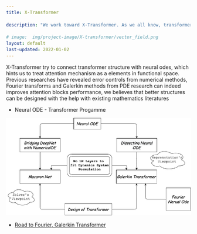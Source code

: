 ```yaml
---
title: X-Transformer

description: "We work toward X-Transformer. As we all know, transformer is SOTA of nlp tasks and generally replace CNN in vision tasks, but the theory about transformers develops a bit slowly, we try to explain and design new attention mechanism by leveraging the rich literatures of differential equation"

# image:  img/project-image/X-transformer/vector_field.png
layout: default
last-updated: 2022-01-02
---
```


X-Transformer try to connect transformer structure with neural odes, which hints us to treat attention mechanism as a elements in functional space. Previous researches have revealed error controls from numerical methods, Fourier transforms and Galerkin methods from PDE research can indeed improves attention blocks performance, we believes that better structures can be designed with the help with existing mathematics literatures

- Neural ODE - Transformer Progamme

<img src="/img/project-image/X-transformer/Neural_ODE_Transformer_Program.png" alt="Neural_ODE_Transformer_Program" style="zoom:70%;" />

- [Road to Fourier, Galerkin Transformer](https://changhaowu.github.io/2021/12/25/Frequency-Fourier-Galerkin/)

